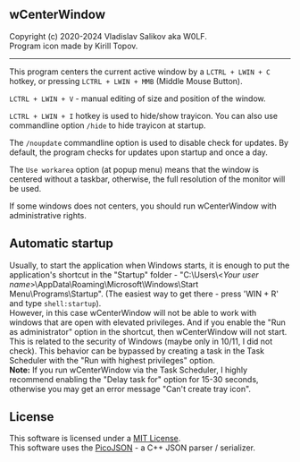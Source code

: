 ## wCenterWindow

Copyright (c) 2020-2024 Vladislav Salikov aka W0LF.<br>
Program icon made by Kirill Topov.

---

This program centers the current active window by a `LCTRL + LWIN + C` hotkey, or pressing `LCTRL + LWIN + MMB` (Middle Mouse Button).

`LCTRL + LWIN + V` - manual editing of size and position of the window.

`LCTRL + LWIN + I` hotkey is used to hide/show trayicon.
You can also use commandline option `/hide` to hide trayicon at startup.

The `/noupdate` commandline option is used to disable check for updates. By default, the program checks for updates upon startup and once a day.

The `Use workarea` option (at popup menu) means that the window is centered without a taskbar, otherwise, the full resolution of the monitor will be used.

If some windows does not centers, you should run wCenterWindow with administrative rights.

## Automatic startup

Usually, to start the application when Windows starts, it is enough to put the application's shortcut in the "Startup" folder - 
"C:\Users\\<*Your user name*>\AppData\Roaming\Microsoft\Windows\Start Menu\Programs\Startup". 
(The easiest way to get there - press 'WIN + R' and type `shell:startup`).<br>
However, in this case wCenterWindow will not be able to work with windows that are open with elevated privileges.
And if you enable the "Run as administrator" option in the shortcut, then wCenterWindow will not start. This is related to the security of Windows (maybe only in 10/11, I did not check).
This behavior can be bypassed by creating a task in the Task Scheduler with the "Run with highest privileges" option.<br>
**Note:** If you run wCenterWindow via the Task Scheduler, I highly recommend enabling the "Delay task for" option for 15-30 seconds, otherwise you may get an error message "Can't create tray icon".

## License

This software is licensed under a [MIT License](https://mit-license.org).<br>
This software uses the [PicoJSON](https://github.com/kazuho/picojson) - a C++ JSON parser / serializer.
